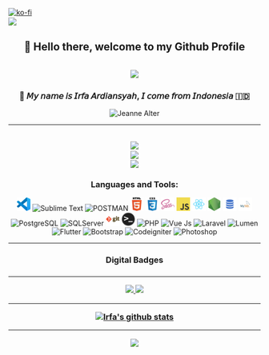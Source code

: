 [![ko-fi](https://www.ko-fi.com/img/githubbutton_sm.svg)](https://ko-fi.com/irfaardy)  <br><img align="center" src="https://gpvc.arturio.dev/irfaardy" /> 
<br>
<div align="center">
  
<h2>👋 Hello there, welcome to my Github Profile</h2>
  <br><strong><img src="https://img.shields.io/badge/-%F0%9F%92%BB%20WEB%20DEVELOPER-lightblue?style=for-the-badge"></strong>
  <p><h3>💬 𝘔𝘺 𝘯𝘢𝘮𝘦 𝘪𝘴 𝘐𝘳𝘧𝘢 𝘈𝘳𝘥𝘪𝘢𝘯𝘴𝘺𝘢𝘩, 𝘐 𝘤𝘰𝘮𝘦 𝘧𝘳𝘰𝘮 𝘐𝘯𝘥𝘰𝘯𝘦𝘴𝘪𝘢 🇮🇩</h3> </strong>
   <img  title="Jeanne Alter" width="350px" src="https://user-images.githubusercontent.com/49023326/131361197-5ccb6ff7-8b36-41ed-afdd-146e4643648c.png" />
<hr>
<p align="center">
 
  
<br/>

<a href="https://github.com/irfaardy">
  <img align="center" src="https://github-readme-stats.vercel.app/api?username=irfaardy&show_icons=true&count_private=true" />
</a>
<br>
<a href="https://github.com/irfaardy">
  <img align="center" src="https://github-readme-streak-stats.herokuapp.com/?user=irfaardy" />
</a>
<br>
<a href="https://github.com/irfaardy">
  <img align="center" src="https://github-readme-stats.vercel.app/api/top-langs/?username=irfaardy&langs_count=6&layout=compact" />
</a>
  <h3>Languages and Tools:</h3>
<img  title="Visual Studio Code" width="27px" src="https://raw.githubusercontent.com/github/explore/80688e429a7d4ef2fca1e82350fe8e3517d3494d/topics/visual-studio-code/visual-studio-code.png" />
 <img  title="Sublime Text" width="27px" src="https://user-images.githubusercontent.com/49023326/127584552-81152c45-51e0-4fdb-aa86-6847c9f739fc.png" />
 <img  title="POSTMAN" width="27px" src="https://user-images.githubusercontent.com/49023326/127585548-05eb8cf0-a91b-4e33-a4a5-6aca5157cfc5.png" />
<img  title="HTML5" width="27px" src="https://raw.githubusercontent.com/github/explore/80688e429a7d4ef2fca1e82350fe8e3517d3494d/topics/html/html.png" />
<img  title="CSS3" width="27px" src="https://raw.githubusercontent.com/github/explore/80688e429a7d4ef2fca1e82350fe8e3517d3494d/topics/css/css.png" />
<img  title="Sass" width="27px" src="https://raw.githubusercontent.com/github/explore/80688e429a7d4ef2fca1e82350fe8e3517d3494d/topics/sass/sass.png" />
<img  title="JavaScript" width="27px" src="https://raw.githubusercontent.com/github/explore/80688e429a7d4ef2fca1e82350fe8e3517d3494d/topics/javascript/javascript.png" />
<img  title="React" width="27px" src="https://raw.githubusercontent.com/github/explore/80688e429a7d4ef2fca1e82350fe8e3517d3494d/topics/react/react.png" />
<img  title="Node.js" width="27px" src="https://raw.githubusercontent.com/github/explore/80688e429a7d4ef2fca1e82350fe8e3517d3494d/topics/nodejs/nodejs.png" />
<img  title="SQL" width="27px" src="https://raw.githubusercontent.com/github/explore/80688e429a7d4ef2fca1e82350fe8e3517d3494d/topics/sql/sql.png" />
<img  title="MySQL" width="27px" src="https://raw.githubusercontent.com/github/explore/80688e429a7d4ef2fca1e82350fe8e3517d3494d/topics/mysql/mysql.png" />
<img  title="PostgreSQL" width="27px" src="https://user-images.githubusercontent.com/49023326/127584853-c18257d7-8631-468a-a928-15c7e877d8d7.png" />
<img  title="SQLServer" width="27px" src="https://user-images.githubusercontent.com/49023326/127584958-d6ed4d99-e47d-4254-9b4b-73225e7d7623.png" />
<img  title="Git" width="27px" src="https://raw.githubusercontent.com/github/explore/80688e429a7d4ef2fca1e82350fe8e3517d3494d/topics/git/git.png" />
<img  title="Terminal" width="27px" src="https://raw.githubusercontent.com/github/explore/80688e429a7d4ef2fca1e82350fe8e3517d3494d/topics/terminal/terminal.png" />
<img  title="PHP" width="27px" src="https://user-images.githubusercontent.com/49023326/127584044-d9dd19ef-2caa-40d3-8f2d-44ee6c7d251f.png" />
<img  title="Vue Js" width="27px" src="https://user-images.githubusercontent.com/49023326/127584139-86eef67f-ba9d-4355-9edb-8b022ab5306c.png" />
<img  title="Laravel" width="27px" src="https://user-images.githubusercontent.com/49023326/127584189-ff1a9f8e-2957-4ec0-8594-33312df4c01c.png" />
<img  title="Lumen" width="27px" src="https://user-images.githubusercontent.com/49023326/127584693-94dc0cf0-e1d7-4695-b2b4-8c790651cc84.png" />
<img  title="Flutter" width="27px" src="https://user-images.githubusercontent.com/49023326/127584310-197e1a9c-e0e8-4fd0-b536-72a56e8e39a0.png" />
<img  title="Bootstrap" width="27px" src="https://user-images.githubusercontent.com/49023326/127584448-d26ac695-4585-4e21-9d18-3cd5fa149787.png" />
 <img  title="Codeigniter" width="27px" src="https://user-images.githubusercontent.com/49023326/127585114-f8e5f538-f7ea-40b7-aee9-c87827c61502.png" />
 <img  title="Photoshop" width="27px" src="https://user-images.githubusercontent.com/49023326/160408542-fad72516-51f9-4378-80fa-17d727962517.png" />
 
</p>
<hr>
<h3>Digital Badges<h3>
  <hr>
<a href="https://www.credly.com/badges/a78b4340-d846-4d5d-81dc-60453be54481/public_url">
<img src="https://images.credly.com/size/220x220/images/af8c6b4e-fc31-47c4-8dcb-eb7a2065dc5b/I2CS__1_.png" height="80px">
  </a>
  <a href="https://www.credly.com/badges/04edee0a-63e2-4990-b475-074a6f5451d2/public_url">
      <img src="https://images.credly.com/size/220x220/images/af8c6b4e-fc31-47c4-8dcb-eb7a2065dc5b/I2CS__1_.png" height="80px">
  </a>
<hr>
  
[![Irfa's github stats](https://github-readme-stats.vercel.app/api?username=irfaardy&theme=graywhite&count_private=true)](https://github.com/irfaardy)

* * *
<p align="center">
  
<a href="https://wakatime.com/@irfaardy"><img width="70%" src="https://wakatime.com/share/@irfaardy/c5f7f4da-def0-4179-a88c-26f7089a093a.svg" /></a>

  </p>
